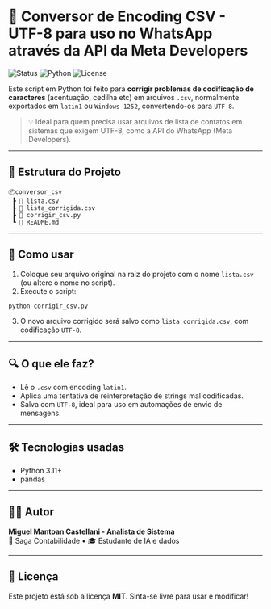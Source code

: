 # 🧹 Conversor de Encoding CSV - UTF-8 para uso no WhatsApp através da API da Meta Developers

![Status](https://img.shields.io/badge/status-funcional-success)
![Python](https://img.shields.io/badge/python-3.11-blue)
![License](https://img.shields.io/badge/license-MIT-green)

Este script em Python foi feito para **corrigir problemas de codificação de caracteres** (acentuação, cedilha etc) em arquivos `.csv`, normalmente exportados em `latin1` ou `Windows-1252`, convertendo-os para `UTF-8`.

> 💡 Ideal para quem precisa usar arquivos de lista de contatos em sistemas que exigem UTF-8, como a API do WhatsApp (Meta Developers).

---

## 📁 Estrutura do Projeto

```
📦conversor_csv
 ┣ 📄 lista.csv
 ┣ 📄 lista_corrigida.csv
 ┣ 📄 corrigir_csv.py
 ┗ 📄 README.md
```

---

## 🚀 Como usar

1. Coloque seu arquivo original na raiz do projeto com o nome `lista.csv` (ou altere o nome no script).
2. Execute o script:

```bash
python corrigir_csv.py
```

3. O novo arquivo corrigido será salvo como `lista_corrigida.csv`, com codificação `UTF-8`.

---

## 🔍 O que ele faz?

- Lê o `.csv` com encoding `latin1`.
- Aplica uma tentativa de reinterpretação de strings mal codificadas.
- Salva com `UTF-8`, ideal para uso em automações de envio de mensagens.

---

## 🛠️ Tecnologias usadas

- Python 3.11+
- pandas

---

## 👨‍💻 Autor

**Miguel Mantoan Castellani - Analista de Sistema**  
💼 Saga Contabilidade • 🎓 Estudante de IA e dados

---

## 📄 Licença

Este projeto está sob a licença **MIT**. Sinta-se livre para usar e modificar!
